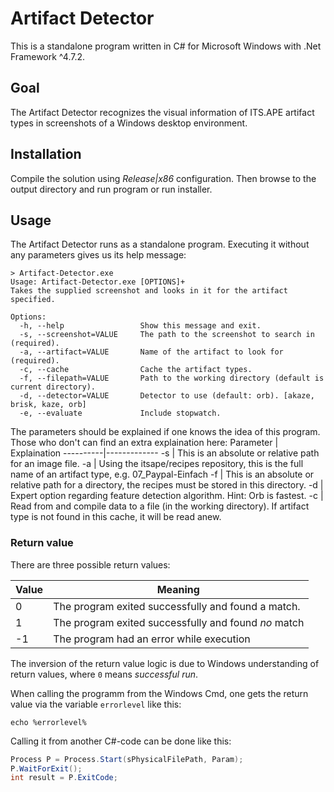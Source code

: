 # Artifact Detector

This is a standalone program written in C# for Microsoft Windows with .Net Framework ^4.7.2.

## Goal

The Artifact Detector recognizes the visual information of ITS.APE artifact types in screenshots of a Windows desktop environment.

## Installation

Compile the solution using *Release|x86* configuration. Then browse to the output directory and run program or run installer.

## Usage

The Artifact Detector runs as a standalone program. Executing it without any parameters gives us its help message:
```Batchfile
> Artifact-Detector.exe
Usage: Artifact-Detector.exe [OPTIONS]+
Takes the supplied screenshot and looks in it for the artifact specified.

Options:
  -h, --help                 Show this message and exit.
  -s, --screenshot=VALUE     The path to the screenshot to search in (required).
  -a, --artifact=VALUE       Name of the artifact to look for (required).
  -c, --cache                Cache the artifact types.
  -f, --filepath=VALUE       Path to the working directory (default is current directory).
  -d, --detector=VALUE       Detector to use (default: orb). [akaze, brisk, kaze, orb]
  -e, --evaluate             Include stopwatch.
```

The parameters should be explained if one knows the idea of this program. Those who don't can find an extra explaination here:
Parameter | Explaination
----------|-------------
-s | This is an absolute or relative path for an image file.
-a | Using the itsape/recipes repository, this is the full name of an artifact type, e.g. 07_Paypal-Einfach
-f | This is an absolute or relative path for a directory, the recipes must be stored in this directory.
-d | Expert option regarding feature detection algorithm. Hint: Orb is fastest.
-c | Read from and compile data to a file (in the working directory). If artifact type is not found in this cache, it will be read anew.

### Return value

There are three possible return values:

Value | Meaning
------|--------
0 | The program exited successfully and found a match.
1 | The program exited successfully and found *no* match
-1 | The program had an error while execution

The inversion of the return value logic is due to Windows understanding of return values, where `0` means *successful run*.

When calling the programm from the Windows Cmd, one gets the return value via the variable `errorlevel` like this:
```Batchfile
echo %errorlevel%
```

Calling it from another C#-code can be done like this:
```C#
Process P = Process.Start(sPhysicalFilePath, Param);
P.WaitForExit();
int result = P.ExitCode;
```

